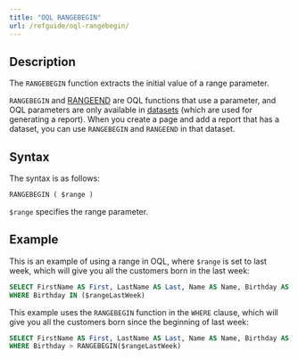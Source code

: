 ```yaml
---
title: "OQL RANGEBEGIN"
url: /refguide/oql-rangebegin/
---
```


## Description

The `RANGEBEGIN` function extracts the initial value of a range parameter.

`RANGEBEGIN` and [RANGEEND](/refguide/oql-rangeend/) are OQL functions that use a parameter, and OQL parameters are only available in [datasets](/refguide/data-sets/) (which are used for generating a report). When you create a page and add a report that has a dataset, you can use `RANGEBEGIN` and `RANGEEND` in that dataset.

## Syntax

The syntax is as follows:

```sql {linenos=false}
RANGEBEGIN ( $range )
```

`$range` specifies the range parameter.

## Example

This is an example of using a range in OQL, where `$range` is set to last week, which will give you all the customers born in the last week:

```sql {linenos=false}
SELECT FirstName AS First, LastName AS Last, Name AS Name, Birthday AS BDay, CustomerType AS Type FROM Sales.Customer
WHERE Birthday IN ($rangeLastWeek)
```

This example uses the `RANGEBEGIN` function in the `WHERE` clause, which will give you all the customers born since the beginning of last week:

```sql {linenos=false}
SELECT FirstName AS First, LastName AS Last, Name AS Name, Birthday AS BDay, CustomerType AS Type FROM Sales.Customer
WHERE Birthday > RANGEBEGIN($rangeLastWeek)
```
